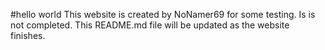 #hello world
This website is created by NoNamer69 for some testing. Is is not completed. This README.md file will be updated as the website finishes.
